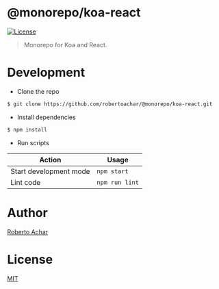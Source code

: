 # @monorepo/koa-react

[![License][license-badge]][license-url]

> Monorepo for Koa and React.

# Development

- Clone the repo

```bash
$ git clone https://github.com/robertoachar/@monorepo/koa-react.git
```

- Install dependencies

```bash
$ npm install
```

- Run scripts

| Action                 | Usage          |
| ---------------------- | -------------- |
| Start development mode | `npm start`    |
| Lint code              | `npm run lint` |

# Author

[Roberto Achar](https://twitter.com/robertoachar)

# License

[MIT](https://github.com/robertoachar/@monorepo/koa-react/blob/master/LICENSE)

[license-badge]: https://img.shields.io/github/license/robertoachar/@monorepo/koa-react.svg
[license-url]: https://opensource.org/licenses/MIT
